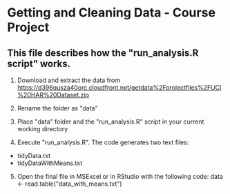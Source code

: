 # Getting and Cleaning Data - Course Project

## This file describes how the "run_analysis.R script" works.

1. Download and extract the data from https://d396qusza40orc.cloudfront.net/getdata%2Fprojectfiles%2FUCI%20HAR%20Dataset.zip 

2. Rename the folder as "data" 

3. Place "data" folder and the "run_analysis.R" script in your current working directory

4. Execute "run_analysis.R". The code generates two text files:
+ tidyData.txt
+ tidyDataWithMeans.txt 

5. Open the final file in MSExcel or in RStudio with the following code: data <- read.table("data_with_means.txt")
